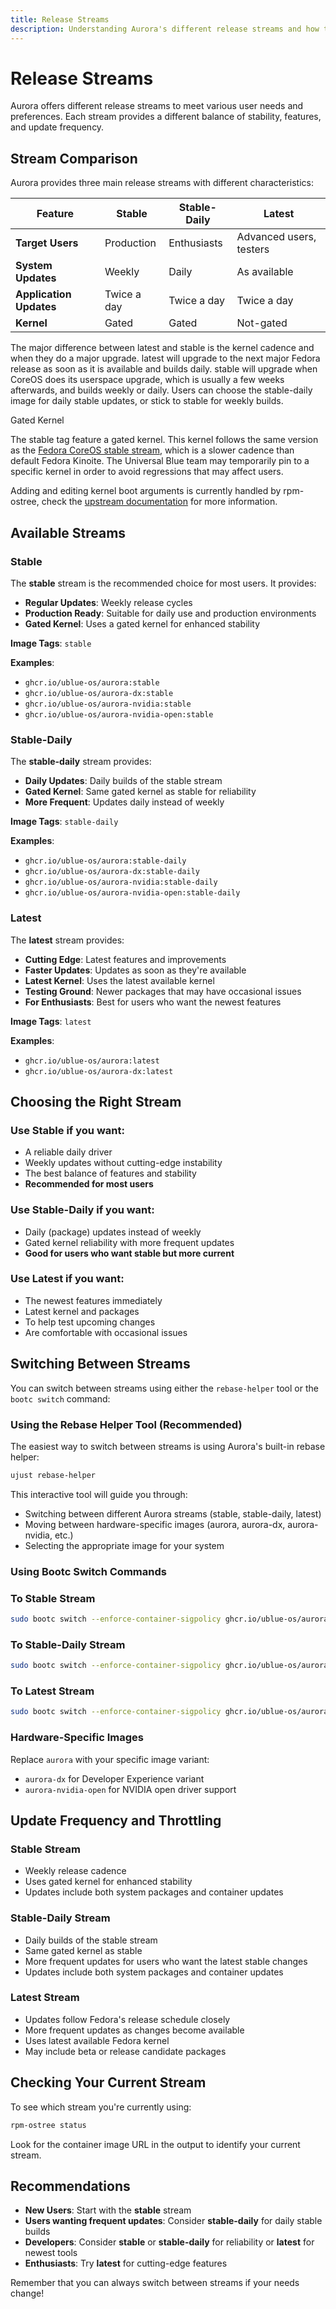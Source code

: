 ```yaml
---
title: Release Streams
description: Understanding Aurora's different release streams and how to choose the right one
---
```


# Release Streams

Aurora offers different release streams to meet various user needs and preferences. Each stream provides a different balance of stability, features, and update frequency.

## Stream Comparison

Aurora provides three main release streams with different characteristics:

| Feature                 | Stable      | Stable-Daily | Latest                  |
| ----------------------- | ----------- | ------------ | ----------------------- |
| **Target Users**        | Production  | Enthusiasts  | Advanced users, testers |
| **System Updates**      | Weekly      | Daily        | As available            |
| **Application Updates** | Twice a day | Twice a day  | Twice a day             |
| **Kernel**              | Gated       | Gated        | Not-gated               |

The major difference between latest and stable is the kernel cadence and when they do a major upgrade. latest will upgrade to the next major Fedora release as soon as it is available and builds daily. stable will upgrade when CoreOS does its userspace upgrade, which is usually a few weeks afterwards, and builds weekly or daily. Users can choose the stable-daily image for daily stable updates, or stick to stable for weekly builds.

Gated Kernel

The stable tag feature a gated kernel. This kernel follows the same version as the [Fedora CoreOS stable stream](https://fedoraproject.org/coreos/release-notes?arch=x86_64&stream=stable), which is a slower cadence than default Fedora Kinoite. The Universal Blue team may temporarily pin to a specific kernel in order to avoid regressions that may affect users.

Adding and editing kernel boot arguments is currently handled by rpm-ostree, check the [upstream documentation](https://docs.fedoraproject.org/en-US/fedora-coreos/kernel-args/#_modifying_kernel_arguments_on_existing_systems) for more information.

## Available Streams

### Stable

The **stable** stream is the recommended choice for most users. It provides:

- **Regular Updates**: Weekly release cycles
- **Production Ready**: Suitable for daily use and production environments
- **Gated Kernel**: Uses a gated kernel for enhanced stability

**Image Tags**: `stable`

**Examples**:

- `ghcr.io/ublue-os/aurora:stable`
- `ghcr.io/ublue-os/aurora-dx:stable`
- `ghcr.io/ublue-os/aurora-nvidia:stable`
- `ghcr.io/ublue-os/aurora-nvidia-open:stable`

### Stable-Daily

The **stable-daily** stream provides:

- **Daily Updates**: Daily builds of the stable stream
- **Gated Kernel**: Same gated kernel as stable for reliability
- **More Frequent**: Updates daily instead of weekly

**Image Tags**: `stable-daily`

**Examples**:

- `ghcr.io/ublue-os/aurora:stable-daily`
- `ghcr.io/ublue-os/aurora-dx:stable-daily`
- `ghcr.io/ublue-os/aurora-nvidia:stable-daily`
- `ghcr.io/ublue-os/aurora-nvidia-open:stable-daily`

### Latest

The **latest** stream provides:

- **Cutting Edge**: Latest features and improvements
- **Faster Updates**: Updates as soon as they're available
- **Latest Kernel**: Uses the latest available kernel
- **Testing Ground**: Newer packages that may have occasional issues
- **For Enthusiasts**: Best for users who want the newest features

**Image Tags**: `latest`

**Examples**:

- `ghcr.io/ublue-os/aurora:latest`
- `ghcr.io/ublue-os/aurora-dx:latest`

## Choosing the Right Stream

### Use **Stable** if you want:

- A reliable daily driver
- Weekly updates without cutting-edge instability
- The best balance of features and stability
- **Recommended for most users**

### Use **Stable-Daily** if you want:

- Daily (package) updates instead of weekly
- Gated kernel reliability with more frequent updates
- **Good for users who want stable but more current**

### Use **Latest** if you want:

- The newest features immediately
- Latest kernel and packages
- To help test upcoming changes
- Are comfortable with occasional issues

## Switching Between Streams

You can switch between streams using either the `rebase-helper` tool or the `bootc switch` command:

### Using the Rebase Helper Tool (Recommended)

The easiest way to switch between streams is using Aurora's built-in rebase helper:

```bash
ujust rebase-helper
```

This interactive tool will guide you through:

- Switching between different Aurora streams (stable, stable-daily, latest)
- Moving between hardware-specific images (aurora, aurora-dx, aurora-nvidia, etc.)
- Selecting the appropriate image for your system

### Using Bootc Switch Commands

### To Stable Stream

```bash
sudo bootc switch --enforce-container-sigpolicy ghcr.io/ublue-os/aurora:stable
```

### To Stable-Daily Stream

```bash
sudo bootc switch --enforce-container-sigpolicy ghcr.io/ublue-os/aurora:stable-daily
```

### To Latest Stream

```bash
sudo bootc switch --enforce-container-sigpolicy ghcr.io/ublue-os/aurora:latest
```

### Hardware-Specific Images

Replace `aurora` with your specific image variant:

- `aurora-dx` for Developer Experience variant
- `aurora-nvidia-open` for NVIDIA open driver support

## Update Frequency and Throttling

### Stable Stream

- Weekly release cadence
- Uses gated kernel for enhanced stability
- Updates include both system packages and container updates

### Stable-Daily Stream

- Daily builds of the stable stream
- Same gated kernel as stable
- More frequent updates for users who want the latest stable changes
- Updates include both system packages and container updates

### Latest Stream

- Updates follow Fedora's release schedule closely
- More frequent updates as changes become available
- Uses latest available Fedora kernel
- May include beta or release candidate packages

## Checking Your Current Stream

To see which stream you're currently using:

```bash
rpm-ostree status
```

Look for the container image URL in the output to identify your current stream.

## Recommendations

- **New Users**: Start with the **stable** stream
- **Users wanting frequent updates**: Consider **stable-daily** for daily stable builds
- **Developers**: Consider **stable** or **stable-daily** for reliability or **latest** for newest tools
- **Enthusiasts**: Try **latest** for cutting-edge features

Remember that you can always switch between streams if your needs change!
